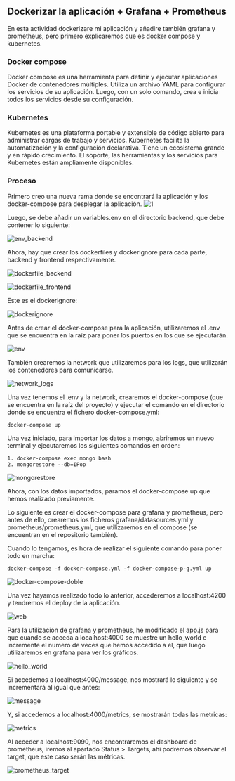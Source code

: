 ## Dockerizar la aplicación + Grafana + Prometheus

En esta actividad dockerizare mi aplicación y añadire también grafana y prometheus, pero primero explicaremos que es docker compose y kubernetes.

### Docker compose

Docker compose es una herramienta para definir y ejecutar aplicaciones Docker de contenedores múltiples. Utiliza un archivo YAML para configurar los servicios de su aplicación. Luego, con un solo comando, crea e inicia todos los servicios desde su configuración.

### Kubernetes

Kubernetes es una plataforma portable y extensible de código abierto para administrar cargas de trabajo y servicios. Kubernetes facilita la automatización y la configuración declarativa. Tiene un ecosistema grande y en rápido crecimiento. El soporte, las herramientas y los servicios para Kubernetes están ampliamente disponibles.


### Proceso

Primero creo una nueva rama donde se encontrará la aplicación y los docker-compose para desplegar la aplicación.
![1](https://user-images.githubusercontent.com/79716922/142939447-aca1e1df-736a-468b-b1b1-520b95cedd3e.png)

Luego, se debe añadir un variables.env en el directorio backend, que debe contener lo siguiente:

![env_backend](https://user-images.githubusercontent.com/79716922/142939473-f51592b0-cdaf-4e2c-bc0e-d9a802a18042.png)

Ahora, hay que crear los dockerfiles y dockerignore para cada parte, backend y frontend respectivamente.

![dockerfile_backend](https://user-images.githubusercontent.com/79716922/142939461-b22cc348-648a-4590-81f1-b66e1e884eb3.png)

![dockerfile_frontend](https://user-images.githubusercontent.com/79716922/142939464-cb263e88-82b9-4c6d-849b-640e802d4281.png)

Este es el dockerignore:

![dockerignore](https://user-images.githubusercontent.com/79716922/142939466-30a37aae-4f14-426c-8646-381b23d21700.png)

Antes de crear el docker-compose para la aplicación, utilizaremos el .env que se encuentra en la raíz para poner los puertos en los que se ejecutarán.

![env](https://user-images.githubusercontent.com/79716922/142939471-ae88a566-ae26-42ec-b31f-16a9bdef7759.png)

También crearemos la network que utilizaremos para los logs, que utilizarán los contenedores para comunicarse.

![network_logs](https://user-images.githubusercontent.com/79716922/142939509-f93541e0-7b62-49ca-9049-208f7a76363d.png)

Una vez tenemos el .env y la network, crearemos el docker-compose (que se encuentra en la raíz del proyecto) y ejecutar el comando en el directorio donde se encuentra el fichero docker-compose.yml:

```
docker-compose up
```
Una vez iniciado, para importar los datos a mongo, abriremos un nuevo terminal y ejecutaremos los siguientes comandos en orden:
```
1. docker-compose exec mongo bash
2. mongorestore --db=IPop
```
![mongorestore](https://user-images.githubusercontent.com/79716922/142939506-a0d05fa6-15fb-4024-95c7-bf564f7694de.png)

Ahora, con los datos importados, paramos el docker-compose up que hemos realizado previamente.

Lo siguiente es crear el docker-compose para grafana y prometheus, pero antes de ello, crearemos los ficheros grafana/datasources.yml y prometheus/prometheus.yml, que utilizaremos en el compose (se encuentran en el repositorio también).

Cuando lo tengamos, es hora de realizar el siguiente comando para poner todo en marcha:
```
docker-compose -f docker-compose.yml -f docker-compose-p-g.yml up
```
![docker-compose-doble](https://user-images.githubusercontent.com/79716922/142944963-accfab76-2c49-4bb5-a342-634f74684d4a.png)

Una vez hayamos realizado todo lo anterior, accederemos a localhost:4200 y tendremos el deploy de la aplicación.

![web](https://user-images.githubusercontent.com/79716922/142939514-4b488b75-cba9-4a65-a9e7-e93cfff50aef.png)

Para la utilización de grafana y prometheus, he modificado el app.js para que cuando se acceda a localhost:4000 se muestre un hello_world e incremente el numero de veces que hemos accedido a él, que luego utilizaremos en grafana para ver los gráficos.

![hello_world](https://user-images.githubusercontent.com/79716922/142946255-c5da3a47-f137-4f0a-8682-0a6b0174f353.png)

Si accedemos a localhost:4000/message, nos mostrará lo siguiente y se incrementará al igual que antes:

![message](https://user-images.githubusercontent.com/79716922/142946261-c356ecc0-a3ab-45b4-a125-4ed04ec90d24.png)

Y, si accedemos a localhost:4000/metrics, se mostrarán todas las metricas:

![metrics](https://user-images.githubusercontent.com/79716922/142946265-0c60a8c5-009d-49f5-89a0-521fa17d8403.png)

Al acceder a localhost:9090, nos encontraremos el dashboard de prometheus, iremos al apartado Status > Targets, ahi podremos observar el target, que este caso serán las métricas.

![prometheus_target](https://user-images.githubusercontent.com/79716922/142939513-08797297-4125-4f37-9db6-d7fea0305390.png)



